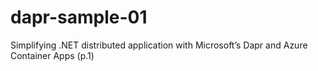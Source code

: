 # dapr-sample-01
Simplifying .NET distributed application with Microsoft’s Dapr and Azure Container Apps (p.1)
